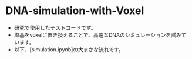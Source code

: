 # DNA-simulation-with-Voxel
- 研究で使用したテストコードです。
- 塩基をvoxelに置き換えることで、高速なDNAのシミュレーションを試みています。
- 以下、[simulation.ipynb]の大まかな流れです。

